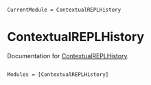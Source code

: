 ```@meta
CurrentModule = ContextualREPLHistory
```

# ContextualREPLHistory

Documentation for [ContextualREPLHistory](https://github.com/caleb-allen/ContextualREPLHistory.jl).

```@index
```

```@autodocs
Modules = [ContextualREPLHistory]
```

